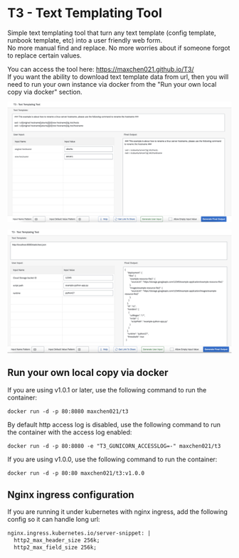 # T3 - Text Templating Tool

Simple text templating tool that turn any text template (config template, runbook template, etc) into a user friendly web form.  
No more manual find and replace. No more worries about if someone forgot to replace certain values.  
    
You can access the tool here: https://maxchen021.github.io/T3/  
If you want the ability to download text template data from url, then you will need to run your own instance via docker from the "Run your own local copy via docker" section.  
  
![screenshot 1](./images/screenshot1.png)
  
![screenshot 2](./images/screenshot2.png)

## Run your own local copy via docker
If you are using v1.0.1 or later, use the following command to run the container:
```
docker run -d -p 80:8080 maxchen021/t3
```
  
By default http access log is disabled, use the following command to run the container with the access log enabled:
```
docker run -d -p 80:8080 -e "T3_GUNICORN_ACCESSLOG=-" maxchen021/t3
```  
  
If you are using v1.0.0, use the following command to run the container:
```
docker run -d -p 80:80 maxchen021/t3:v1.0.0
```

## Nginx ingress configuration
If you are running it under kubernetes with nginx ingress, add the following config so it can handle long url:
```
nginx.ingress.kubernetes.io/server-snippet: |
  http2_max_header_size 256k;
  http2_max_field_size 256k;
```
